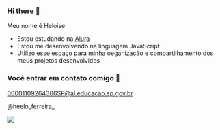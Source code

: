 ### Hi there 👋

Meu nome é Heloise

- Estou estudando na [Alura](https://www.alura.com.br)
- Estou me desenvolvendo na linguagem JavaScript
- Utilizo esse espaço para minha oeganização e compartilhamento dos meus projetos desenvolvidos

### Você entrar em contato comigo 📧

00001109264306SP@al.educacao.sp.gov.br

@heelo_ferreira_

![](https://media1.tenor.com/m/rzFrP2o12fEAAAAd/cat-funny.gif)


